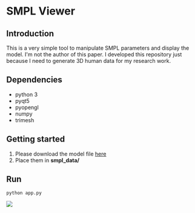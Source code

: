 # SMPL Viewer
## Introduction
This is a very simple tool to manipulate SMPL parameters and display the model. I'm not the author of this paper. I developed this repository just because I need to generate 3D human data for my research work.
## Dependencies
- python 3
- pyqt5
- pyopengl
- numpy
- trimesh
## Getting started
1. Please download the model file [here](https://smpl.is.tue.mpg.de/)
2. Place them in **smpl_data/**
## Run
```
python app.py
```
![](https://i.imgur.com/cEY47BR.png)
